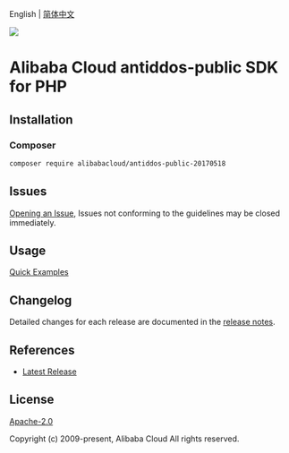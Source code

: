 English | [简体中文](README-CN.md)

![](https://aliyunsdk-pages.alicdn.com/icons/AlibabaCloud.svg)

# Alibaba Cloud antiddos-public SDK for PHP

## Installation

### Composer

```bash
composer require alibabacloud/antiddos-public-20170518
```

## Issues

[Opening an Issue](https://github.com/aliyun/alibabacloud-php-sdk/issues/new), Issues not conforming to the guidelines may be closed immediately.

## Usage

[Quick Examples](https://github.com/aliyun/alibabacloud-php-sdk/blob/master/docs/0-Examples-EN.md#quick-examples)

## Changelog

Detailed changes for each release are documented in the [release notes](./ChangeLog.txt).

## References

* [Latest Release](https://github.com/aliyun/alibabacloud-php-sdk/)

## License

[Apache-2.0](http://www.apache.org/licenses/LICENSE-2.0)

Copyright (c) 2009-present, Alibaba Cloud All rights reserved.
